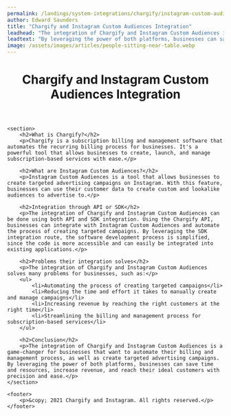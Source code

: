 ```yaml
---
permalink: /landings/system-integrations/chargify/instagram-custom-audiences
author: Edward Saunders
title: "Chargify and Instagram Custom Audiences Integration"
leadhead: "The integration of Chargify and Instagram Custom Audiences is a game-changer for businesses that want to automate their billing and management process, as well as create targeted advertising campaigns"
leadtext: "By leveraging the power of both platforms, businesses can save time and resources, increase revenue, and reach their ideal customers with precision and ease."
image: /assets/images/articles/people-sitting-near-table.webp
---
```

<div class="arttext">	<header>
		<h1>Chargify and Instagram Custom Audiences Integration</h1>
	</header>

	<section>
		<h2>What is Chargify?</h2>
		<p>Chargify is a subscription billing and management software that automates the recurring billing process for businesses. It's a powerful tool that allows businesses to create, launch, and manage subscription-based services with ease.</p>

		<h2>What are Instagram Custom Audiences?</h2>
		<p>Instagram Custom Audiences is a tool that allows businesses to create targeted advertising campaigns on Instagram. With this feature, businesses can use their customer data to create custom and lookalike audiences to advertise to.</p>

		<h2>Integration through API or SDK</h2>
		<p>The integration of Chargify and Instagram Custom Audiences can be done using both API and SDK integration. Using the Chargify API, businesses can integrate with Instagram Custom Audiences and automate the process of creating targeted campaigns. By leveraging the SDK integration route, the software development process is simplified, since the code is more accessible and can easily be integrated into existing applications.</p>

		<h2>Problems their integration solves</h2>
		<p>The integration of Chargify and Instagram Custom Audiences solves many problems for businesses, such as:</p>
		<ul>
			<li>Automating the process of creating targeted campaigns</li>
			<li>Reducing the time and effort it takes to manually create and manage campaigns</li>
			<li>Increasing revenue by reaching the right customers at the right time</li>
			<li>Streamlining the billing and management process for subscription-based services</li>
		</ul>

		<h2>Conclusion</h2>
		<p>The integration of Chargify and Instagram Custom Audiences is a game-changer for businesses that want to automate their billing and management process, as well as create targeted advertising campaigns. By leveraging the power of both platforms, businesses can save time and resources, increase revenue, and reach their ideal customers with precision and ease.</p>
	</section>

	<footer>
		<p>&copy; 2021 Chargify and Instagram. All rights reserved.</p>
	</footer>
</div>